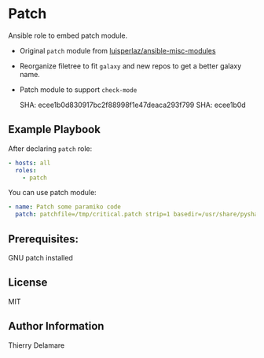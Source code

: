 # Patch

Ansible role to embed patch module.

- Original `patch` module from
  [luisperlaz/ansible-misc-modules](https://github.com/luisperlaz/ansible-misc-modules)

- Reorganize filetree to fit `galaxy` and new repos to get a better galaxy name.

- Patch module to support `check-mode`

	SHA: ecee1b0d830917bc2f88998f1e47deaca293f799
	SHA: ecee1b0d

## Example Playbook

After declaring `patch` role:

```yaml
- hosts: all
  roles:
    - patch
```

You can use patch module:

```yaml
- name: Patch some paramiko code
  patch: patchfile=/tmp/critical.patch strip=1 basedir=/usr/share/pyshared/paramiko"
```

## Prerequisites:

GNU patch installed


## License

MIT

## Author Information

Thierry Delamare
